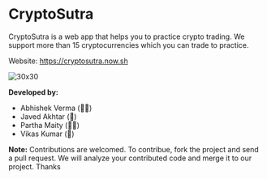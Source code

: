 # CryptoSutra
CryptoSutra is a web app that helps you to practice crypto trading. We support more than 15 cryptocurrencies which you can trade to practice.

Website: https://cryptosutra.now.sh

![30x30](https://github.com/w3Abhishek/CryptoSutra/raw/main/assets/CRYPTO%20SUTRA.png)

**Developed by:**
- Abhishek Verma (👨‍💻)
- Javed Akhtar (🎨)
- Partha Maity (👨‍💻)
- Vikas Kumar (🎨)

**Note:** Contributions are welcomed. To contribue, fork the project and send a pull request. We will analyze your contributed code and merge it to our project. Thanks
